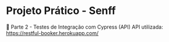 # Projeto Prático - Senff
🧪 Parte 2 - Testes de Integração com Cypress (API)
API utilizada: https://restful-booker.herokuapp.com/
